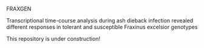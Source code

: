FRAXGEN

Transcriptional time-course analysis during ash dieback infection revealed different responses in tolerant and susceptible Fraxinus excelsior genotypes

This repository is under construction!
